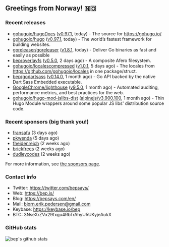 ## Greetings from Norway! 🇳🇴

### Recent releases
- [gohugoio/hugoDocs](https://github.com/gohugoio/hugoDocs) ([v0.97.1](https://github.com/gohugoio/hugoDocs/releases/tag/v0.97.1), today) - The source for https://gohugo.io/
- [gohugoio/hugo](https://github.com/gohugoio/hugo) ([v0.97.1](https://github.com/gohugoio/hugo/releases/tag/v0.97.1), today) - The world’s fastest framework for building websites.
- [goreleaser/goreleaser](https://github.com/goreleaser/goreleaser) ([v1.8.1](https://github.com/goreleaser/goreleaser/releases/tag/v1.8.1), today) - Deliver Go binaries as fast and easily as possible
- [bep/overlayfs](https://github.com/bep/overlayfs) ([v0.5.0](https://github.com/bep/overlayfs/releases/tag/v0.5.0), 2 days ago) - A composite Afero filesystem.
- [gohugoio/localescompressed](https://github.com/gohugoio/localescompressed) ([v1.0.1](https://github.com/gohugoio/localescompressed/releases/tag/v1.0.1), 5 days ago) - The locales from https://github.com/gohugoio/locales in one package/struct.
- [bep/godartsass](https://github.com/bep/godartsass) ([v0.14.0](https://github.com/bep/godartsass/releases/tag/v0.14.0), 1 month ago) - Go API backed by the native Dart Sass Embedded executable.
- [GoogleChrome/lighthouse](https://github.com/GoogleChrome/lighthouse) ([v9.5.0](https://github.com/GoogleChrome/lighthouse/releases/tag/v9.5.0), 1 month ago) - Automated auditing, performance metrics, and best practices for the web.
- [gohugoio/hugo-mod-jslibs-dist](https://github.com/gohugoio/hugo-mod-jslibs-dist) ([alpinejs/v3.900.100](https://github.com/gohugoio/hugo-mod-jslibs-dist/releases/tag/alpinejs%2Fv3.900.100), 1 month ago) - Thin Hugo Module wrappers around some popular JS libs&#39; distribution source code.


### Recent sponsors (big thank you!)

- [fransafu](https://github.com/fransafu) (3 days ago)
- [pkwenda](https://github.com/pkwenda) (5 days ago)
- [fheidenreich](https://github.com/fheidenreich) (2 weeks ago)
- [brickfrees](https://github.com/brickfrees) (2 weeks ago)
- [dudleycodes](https://github.com/dudleycodes) (2 weeks ago)

For more information, see [the sponsors page](https://github.com/sponsors/bep/).

### Contact info
- Twitter: https://twitter.com/bepsays/
- Web: https://bep.is/
- Blog: https://bepsays.com/en/
- Mail: bjorn.erik.pedersen@gmail.com
- Keybase: https://keybase.io/bep
- BTC: 3NseXrZVx29fxgu4RbTrAhyU5UKyjeAukX


### GitHub stats
![bep's github stats](https://github-readme-stats.vercel.app/api?username=bep&count_private=true&hide_title=true)

